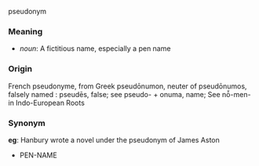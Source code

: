 pseudonym
### Meaning
+ _noun_: A fictitious name, especially a pen name

### Origin

French pseudonyme, from Greek pseudōnumon, neuter of pseudōnumos, falsely named : pseudēs, false; see pseudo- + onuma, name; See nō̆-men- in Indo-European Roots

### Synonym

__eg__: Hanbury wrote a novel under the pseudonym of James Aston

+ PEN-NAME


